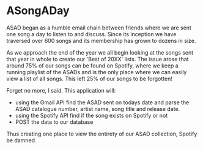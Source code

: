 # ASongADay
ASAD began as a humble email chain between friends where we are sent one song a day to listen to and discuss. Since its inception we have traversed over 600 songs and its membership has grown to dozens in size. 

As we approach the end of the year we all begin looking at the songs sent that year in whole to create our 'Best of 20XX' lists. The issue arose that around 75% of our songs can be found on Spotify, where we keep a running playlist of the ASADs and is the only place where we can easily view a list of all songs. This left 25% of our songs to be forgotten!

Forget no more, I said. This application will:
- using the Gmail API find the ASAD sent on todays date and parse the ASAD catalogue number, artist name, song title and release date.
- using the Spotify API find if the song exists on Spotify or not
- POST the data to  our database

Thus creating one place to view the entirety of our ASAD collection, Spotify be damned.